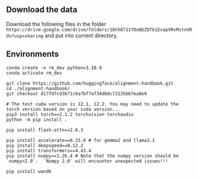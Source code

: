 ## Download the data
Download the following files in the folder `https://drive.google.com/drive/folders/18th8lS1TOoQGZDfb1EvapVRvMstnVRUv?usp=sharing` and put into current directory.

## Environments

```shell
conda create -n rm_dev python=3.10.9
conda activate rm_dev

git clone https://github.com/huggingface/alignment-handbook.git
cd ./alignment-handbook/
git checkout d17fd7cd3b71c6a7bf7af34d8dc73135bb7ea8e9

# The test cuda version is 12.1, 12.2. You may need to update the torch version based on your cuda version...
pip3 install torch==2.1.2 torchvision torchaudio
python -m pip install .

pip install flash-attn==2.6.3

pip install accelerate==0.33.0 # for gemma2 and llama3.1
pip install deepspeed==0.12.2
pip install transformers==4.43.4
pip install numpy==1.26.4 # Note that the numpy version should be `numpy<2.0`.  `Numpy 2.0` will encounter unexpected issues!!!

pip install wandb
```

